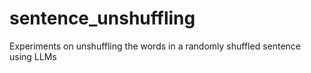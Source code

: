 # sentence_unshuffling
Experiments on unshuffling the words in a randomly shuffled sentence using LLMs
